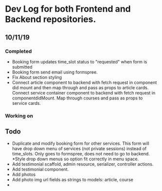 # Dev Log for both Frontend and Backend repositories.

## 10/11/19
### Completed
* Booking form updates time_slot status to "requested" when form is submitted
* Booking form send email using formspree.
* Fix About section styling
* Connect article component to backend with fetch request in component did mount and then map through and pass as props to article cards.
Connect service container component to backend with fetch request in componentdidMount. Map through courses and pass as props to service cards.

### Working on
 



## Todo
* Duplicate and modify booking form for other services. This form will have drop down menu of services (not private sessions) instead of time_slots. Only goes to formspree, does not need to go to backend.
*Style drop down menus so option fit correctly in menu space.
* Add testimonial scaffold, admin resource, serializer, controller actions.
* Add testimonial component.
* Add photos
* Add photo img url fields as strings to models: article, course
*


